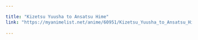 ```yaml
---

title: "Kizetsu Yuusha to Ansatsu Hime"
link: "https://myanimelist.net/anime/60951/Kizetsu_Yuusha_to_Ansatsu_Hime"
  
---
```

